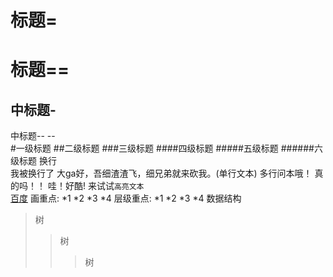 标题=
=
标题==
==
中标题-
-
中标题--
--<br>
#一级标题
##二级标题
###三级标题
####四级标题
#####五级标题
######六级标题
换行<br>我被换行了
大ga好，吾细渣渣飞，细兄弟就来砍我。(单行文本)
        多行问本哦！
        真的吗！！
        哇！好酷!
来试试`高亮文本`<br>
[百度](http://www.baidu.com)
画重点:
*1
*2
*3
*4
层级重点:
*1
    *2
        *3
        *4
数据结构
>树
>>树
>>>树
